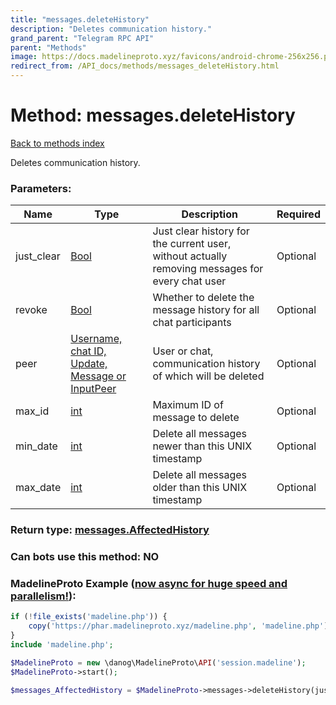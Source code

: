```yaml
---
title: "messages.deleteHistory"
description: "Deletes communication history."
grand_parent: "Telegram RPC API"
parent: "Methods"
image: https://docs.madelineproto.xyz/favicons/android-chrome-256x256.png
redirect_from: /API_docs/methods/messages_deleteHistory.html
---
```

# Method: messages.deleteHistory
[Back to methods index](index.html)



Deletes communication history.

### Parameters:

| Name     |    Type       | Description | Required |
|----------|---------------|-------------|----------|
|just\_clear|[Bool](/API_docs/types/Bool.html) | Just clear history for the current user, without actually removing messages for every chat user | Optional|
|revoke|[Bool](/API_docs/types/Bool.html) | Whether to delete the message history for all chat participants | Optional|
|peer|[Username, chat ID, Update, Message or InputPeer](/API_docs/types/InputPeer.html) | User or chat, communication history of which will be deleted | Optional|
|max\_id|[int](/API_docs/types/int.html) | Maximum ID of message to delete | Optional|
|min\_date|[int](/API_docs/types/int.html) | Delete all messages newer than this UNIX timestamp | Optional|
|max\_date|[int](/API_docs/types/int.html) | Delete all messages older than this UNIX timestamp | Optional|


### Return type: [messages.AffectedHistory](/API_docs/types/messages.AffectedHistory.html)

### Can bots use this method: **NO**


### MadelineProto Example ([now async for huge speed and parallelism!](https://docs.madelineproto.xyz/docs/ASYNC.html)):


```php
if (!file_exists('madeline.php')) {
    copy('https://phar.madelineproto.xyz/madeline.php', 'madeline.php');
}
include 'madeline.php';

$MadelineProto = new \danog\MadelineProto\API('session.madeline');
$MadelineProto->start();

$messages_AffectedHistory = $MadelineProto->messages->deleteHistory(just_clear: $Bool, revoke: $Bool, peer: $InputPeer, max_id: $int, min_date: $int, max_date: $int, );
```

